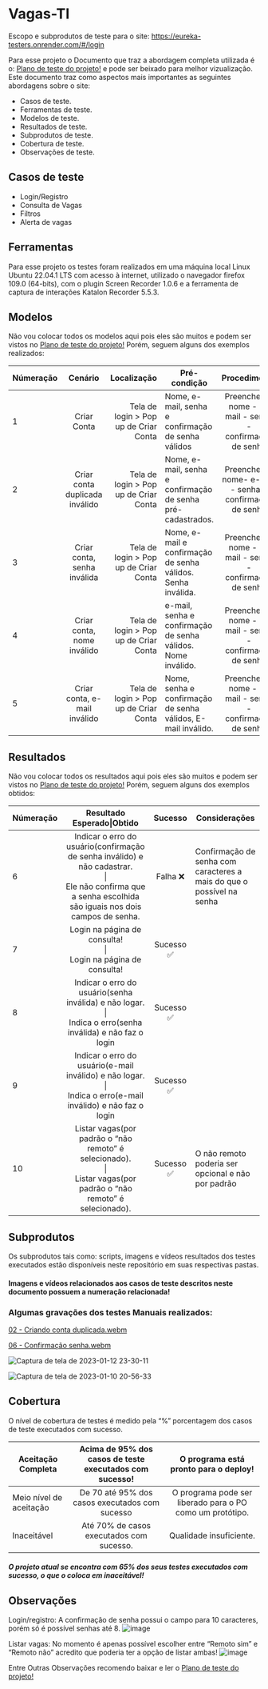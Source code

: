 # Vagas-TI
Escopo e subprodutos de teste para o site: https://eureka-testers.onrender.com/#/login

Para esse projeto o Documento que traz a abordagem completa utilizada é o: [Plano de teste do projeto!] e pode ser beixado para melhor vizualização.
Este documento traz como aspectos mais importantes as seguintes abordagens sobre o site:


* Casos de teste. 
* Ferramentas de teste. 
* Modelos de teste. 
* Resultados de teste. 
* Subprodutos de teste. 
* Cobertura de teste. 
* Observações de teste. 

## Casos de teste

* Login/Registro
* Consulta de Vagas
* Filtros
* Alerta de vagas

## Ferramentas

Para esse projeto os testes foram realizados em uma máquina local Linux Ubuntu 22.04.1 LTS com acesso à internet, utilizado o navegador firefox 109.0 (64-bits), com o plugin Screen Recorder 1.0.6 e a ferramenta de captura de interações Katalon Recorder 5.5.3.

## Modelos

Não vou colocar todos os modelos aqui pois eles são muitos e podem ser vistos no [Plano de teste do projeto!]
Porém, seguem alguns dos exemplos realizados:


| Númeração | Cenário | Localização | Pré-condição | Procedimento | Resultado esperado:
| ------------- |:-------------:| -----:| ------------- |:-------------:| -----:|
| 1 | Criar Conta | Tela de login > Pop up de Criar Conta | Nome, e-mail, senha e confirmação de senha válidos | Preencher: - nome - e-mail - senha - confirmação de senha|Usuário criado com sucesso!. |
|2  | Criar conta duplicada inválido| Tela de login > Pop up de Criar Conta | Nome, e-mail, senha e confirmação de senha pré-cadastrados. | Preencher: - nome- e-mail - senha - confirmação de senha | Falha no cadastro. |
|3 | Criar conta, senha  inválida | Tela de login > Pop up de Criar Conta | Nome, e-mail e confirmação de senha válidos. Senha inválida. | Preencher: - nome - e-mail - senha - confirmação de senha | Indicar o erro do usuário(senha inválida) e não cadastrar. |
|4 | Criar conta, nome inválido | Tela de login > Pop up de Criar Conta | e-mail, senha e confirmação de senha válidos. Nome inválido. | Preencher: - nome - e-mail - senha - confirmação de senha | Indicar o erro do usuário(nome inválido) e não cadastrar. |
|5 | Criar conta, e-mail inválido | Tela de login > Pop up de Criar Conta | Nome, senha e confirmação de senha válidos, E-mail inválido. | Preencher: - nome - e-mail - senha - confirmação de senha | Indicar o erro do usuário(e-mail inválido) e não cadastrar. |


## Resultados

Não vou colocar todos os resultados aqui pois eles são muitos e podem ser vistos no [Plano de teste do projeto!]
Porém, seguem alguns dos exemplos obtidos:


|Númeração|Resultado <br/> Esperado\|Obtido|  Sucesso  |Considerações|
| ------------- |:----------------:|:--------:| ------------- |
|6|Indicar o erro do usuário(confirmação de senha inválido) e não cadastrar. <br/> \| <br/> Ele não confirma que a senha escolhida são iguais nos dois campos de senha.|Falha ❌|Confirmação de senha com caracteres a mais do que o possível na senha
|7|Login na página de consulta! <br/> \| <br/> Login na página de consulta! | Sucesso ✅|
|8|Indicar o erro do usuário(senha inválida) e não logar. <br/> \| <br/> Indica o erro(senha inválida) e não faz o login |Sucesso ✅|
|9| Indicar o erro do usuário(e-mail inválido) e não logar. <br/> \| <br/> Indica o erro(e-mail inválido) e não faz o login|Sucesso ✅|
|10| Listar vagas(por padrão o “não remoto” é selecionado). <br/> \| <br/> Listar vagas(por padrão o “não remoto” é selecionado).|Sucesso ✅ |O não remoto poderia ser opcional e não por padrão

## Subprodutos
Os subprodutos tais como: scripts, imagens e vídeos resultados dos testes executados estão disponíveis neste repositório em suas respectivas pastas.
#### Imagens e vídeos relacionados aos casos de teste descritos neste documento possuem a numeração relacionada!


### Algumas gravações dos testes Manuais realizados:
[02 - Criando conta duplicada.webm](https://user-images.githubusercontent.com/34687381/214885975-32e7e618-dc83-4f35-9f9f-b03b92412908.webm)

[06 - Confirmação senha.webm](https://user-images.githubusercontent.com/34687381/214886017-63099083-fbf8-4f3d-a634-61fd4cdc72a1.webm)

![Captura de tela de 2023-01-12 23-30-11](https://user-images.githubusercontent.com/34687381/214886224-f6273a2b-f0bf-470c-934e-620e7751989c.png)

![Captura de tela de 2023-01-10 20-56-33](https://user-images.githubusercontent.com/34687381/214886313-8de6804b-619d-4398-a531-29f4765d0e17.png)

## Cobertura

O nível de cobertura de testes é medido pela “%” porcentagem dos casos de teste executados com sucesso.

|Aceitação Completa |Acima de 95% dos casos de teste executados com sucesso!|O programa está pronto para o deploy!|
| ------------- |:----------------:|:--------:|
|Meio nível de aceitação|De 70 até 95% dos casos executados com sucesso|O programa pode ser liberado para o PO como um protótipo.|
|Inaceitável|Até 70% de casos executados com sucesso.|Qualidade insuficiente.|

##### O projeto atual se encontra com 65% dos seus testes executados com sucesso, o que o coloca em inaceitável!

## Observações

Login/registro:
A confirmação de senha possui o campo para 10 caracteres, porém só é possível senhas até 8.
![image](https://user-images.githubusercontent.com/34687381/214888268-6372d25f-6540-4144-a1ac-137dfcc60b28.png)


Listar vagas:
No momento é apenas possível escolher entre “Remoto sim” e “Remoto não” acredito que poderia ter a opção de listar ambas!
![image](https://user-images.githubusercontent.com/34687381/214888447-9c43e150-d197-4eb1-b058-834e2a04996c.png)

Entre Outras Observações recomendo baixar e ler o [Plano de teste do projeto!]


<br/> 

[//]: <> (Links)

[Plano de teste do projeto!]: https://github.com/lucas-dejard/Vagas-TI/blob/main/Escopo%20-%20Vagas%20TI!.docx
